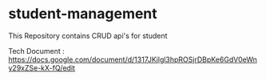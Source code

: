# student-management
This Repository contains CRUD api's for student

Tech Document : https://docs.google.com/document/d/1317JKjlgl3hpROSjrDBpKe6GdV0eWny29xZSe-kX-fQ/edit

